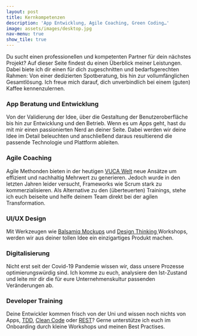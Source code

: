 ```yaml
---
layout: post
title: Kernkompetenzen
description: 'App Entwicklung, Agile Coaching, Green Coding…'
image: assets/images/desktop.jpg
nav-menu: true
show_tile: true
---
```



<p>Du sucht einen professionellen und kompetenten Partner für dein nächstes Projekt? Auf dieser Seite findest du einen Überblick meiner Leistungen. Dabei biete ich dir einen für dich zugeschnitten und bedarfsgerechten Rahmen: Von einer dedizierten Spotberatung, bis hin zur vollumfänglichen Gesamtlösung. Ich freue mich darauf, dich unverbindlich bei einem (guten) Kaffee kennenzulernen.</p>
<div class="row">
	<div class="6u 12u$(small)">
		<h3>App Beratung und Entwicklung</h3>
		<p>Von der Validierung der Idee, über die Gestaltung der Benutzeroberfläche bis hin zur Entwicklung und den Betrieb. Wenn es um Apps geht, hast du mit mir einen passionierten Nerd an deiner Seite. Dabei werden wir deine Idee im Detail beleuchten und anschließend daraus resultierend die passende Technologie und Plattform ableiten.</p>
	</div>
	<div class="6u$ 12u$(small)">
		<h3>Agile Coaching</h3>
		<p>Agile Methonden bieten in der heutigen <a href="https://de.wikipedia.org/wiki/VUCA" target = "_blank">VUCA Welt</a> neue Ansätze um effizient und nachhaltig Mehrwert zu generieren. Jedoch wurde in den letzten Jahren leider versucht, Frameworks wie Scrum stark zu kommerzialisieren. Als Alternative zu den (überteuerten) Trainings, stehe ich euch beiseite und helfe deinem Team direkt bei der agilen Transformation.</p>
	</div>
	<!-- Break -->
	<div class="4u 12u$(medium)">
		<h3>UI/UX Design</h3>
		<p>Mit Werkzeugen wie <a href="https://balsamiq.com/wireframes/" target = "_blank">Balsamiq Mockups</a> und <a href="https://de.wikipedia.org/wiki/Design_Thinking" target = "_blank">Design Thinking </a> Workshops, werden wir aus deiner tollen Idee ein einzigartiges Produkt machen.</p>
	</div>
	<div class="4u 12u$(medium)">
		<h3>Digitalisierung</h3>
		<p>Nicht erst seit der Covid-19 Pandemie wissen wir, dass unsere Prozesse optimierungswürdig sind. Ich komme zu euch, analysiere den Ist-Zustand und leite mir dir die für eure Unternehmenskultur passenden Veränderungen ab.</p>
	</div>
	<div class="4u$ 12u$(medium)">
		<h3>Developer Training</h3>
		<p>Deine Entwickler kommen frisch von der Uni und wissen noch nichts von Apps, <a href="https://de.wikipedia.org/wiki/Testgetriebene_Entwicklung" target = "_blank">TDD</a>, <a href="https://de.wikipedia.org/wiki/Clean_Code" target = "_blank">Clean Code</a> oder <a href="https://de.wikipedia.org/wiki/Representational_State_TransferREST?" target = "_blank">REST</a>? Gerne unterstütze ich euch im Onboarding durch kleine Workshops und meinen Best Practises.</p>
	</div>
</div>

